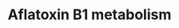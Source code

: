 ---
annotations:
- type: Pathway Ontology
  value: aflatoxin metabolic pathway
authors:
- MaintBot
- Thomas
- Egonw
- Christine Chichester
description: '''''''Aflatoxins'''''' are naturally occurring [[wikipedia:mycotoxin|mycotoxin]]s
  that are produced by many species of ''''[[wikipedia:Aspergillus|Aspergillus]]'''',
  a [[wikipedia:fungus|fungus]], most notably ''''[[wikipedia:Aspergillus flavus|Aspergillus
  flavus]]'''' and ''''[[wikipedia:Aspergillus parasiticus|Aspergillus parasiticus]]''''.
  After entering the body, aflatoxins are metabolized by the liver to a reactive intermediate,
  aflatoxin M<sub>1</sub>, an [[wikipedia:epoxide|epoxide]]. Aflatoxin B1 is considered
  the most toxic and is produced by both Aspergillus flavus and Aspergillus parasiticus.  Source:
  [[wikipedia:Aflatoxin|Wikipedia]]'
last-edited: 2019-09-17
organisms:
- Pan troglodytes
redirect_from:
- /index.php/Pathway:WP925
- /instance/WP925
schema-jsonld:
- '@context': https://schema.org/
  '@id': https://wikipathways.github.io/pathways/WP925.html
  '@type': Dataset
  creator:
    '@type': Organization
    name: WikiPathways
  description: '''''''Aflatoxins'''''' are naturally occurring [[wikipedia:mycotoxin|mycotoxin]]s
    that are produced by many species of ''''[[wikipedia:Aspergillus|Aspergillus]]'''',
    a [[wikipedia:fungus|fungus]], most notably ''''[[wikipedia:Aspergillus flavus|Aspergillus
    flavus]]'''' and ''''[[wikipedia:Aspergillus parasiticus|Aspergillus parasiticus]]''''.
    After entering the body, aflatoxins are metabolized by the liver to a reactive
    intermediate, aflatoxin M<sub>1</sub>, an [[wikipedia:epoxide|epoxide]]. Aflatoxin
    B1 is considered the most toxic and is produced by both Aspergillus flavus and
    Aspergillus parasiticus.  Source: [[wikipedia:Aflatoxin|Wikipedia]]'
  keywords:
  - Aflatoxin B1-6,8-dialcohol
  - Aflatoxin Q1
  - Q9N256_PANTR
  - AKR7A3
  - CYP2A13
  - Aflatoxin B1 C6-monoalcohol
  - Aflatoxin B1 C8-monoaldehyde
  - XR_022976.1
  - Aflatoxin B1 8,9-dihydrodiol
  - Aflatoxin M1 epoxide
  - AKR7A2
  - Aflatoxin B1 exo-8,9-epoxide
  - Aflatoxin-endo-B1-8,9-epoxide
  - GSTT1
  - GSTM1
  - Aflatoxin B1 C6-monoaldehyde
  - Aflatoxin B1 dialdehyde
  - Aflatoxin B1 C8-monoalcohol
  - Aflatoxin B1 exo-8,9-epoxide-GSH
  - aflatoxin B1
  - Aflatoxin M1
  - B1NL93_PANTR
  license: CC0
  name: Aflatoxin B1 metabolism
seo: CreativeWork
title: Aflatoxin B1 metabolism
wpid: WP925
---
